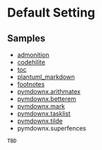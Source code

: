 # Default Setting

## Samples
- [admonition](./sample/admonition.md)
- [codehilite](./sample/codehilite.md)
- [toc](./sample.toc.md)
- [plantuml_markdown](./sample/plantuml.md)
- [footnotes](./sample/footnotes.md)
- [pymdownx.arithmatex](./sample/arithmatex.md)
- [pymdownx.betterem](./sample/betterem.md)
- [pymdownx.mark](./sample/mark.md)
- [pymdownx.tasklist](./sample/tasklist.md)
- [pymdownx.tilde](./sample/tilde.md)
- pymdownx.superfences


```
TBD

```
